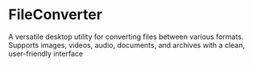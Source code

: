 # FileConverter
A versatile desktop utility for converting files between various formats. Supports images, videos, audio, documents, and archives with a clean, user-friendly interface
